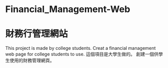 # Financial_Management-Web
# 財務行管理網站
This project is made by college students. Creat a financial management web page for college students to use.
這個項目是大學生做的。 創建一個供學生使用的財務管理網頁。

